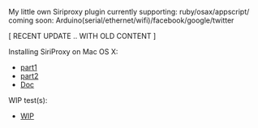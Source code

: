 My little own Siriproxy plugin
currently supporting: ruby/osax/appscript/
coming soon: Arduino(serial/ethernet/wifi)/facebook/google/twitter

[ RECENT UPDATE .. WITH OLD CONTENT ]

Installing SiriProxy on Mac OS X:
- [part1](https://www.youtube.com/watch?v=vrBlIo8S-2U)
- [part2](https://www.youtube.com/watch?v=lfC5nOMfH-M)
- [Doc](http://stephaneadamgarnier.com/TUTORIELSstephaneAG/tutoriel_Siriproxy_stephaneAG.pdf)

WIP test(s):
- [WIP](https://www.youtube.com/watch?v=mdZmO8ZzmKw)
